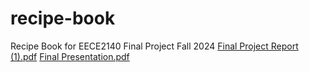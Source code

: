 # recipe-book
Recipe Book for EECE2140 Final Project Fall 2024
[Final Project Report (1).pdf](https://github.com/user-attachments/files/17877612/Final.Project.Report.1.pdf)
[Final Presentation.pdf](https://github.com/user-attachments/files/17877615/Final.Presentation.pdf)
